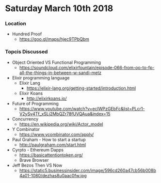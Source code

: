 # Saturday March 10th 2018

### Location
- Hundred Proof
  - https://goo.gl/maps/hjec9TPbQbm

### Topcis Discussed
- Object Oriented VS Functional Programming
  - https://soundcloud.com/elixirfountain/episode-066-from-oo-to-fp-all-the-things-in-between-w-sandi-metz
- Elixir programming language
  - Elixir Lang
    - https://elixir-lang.org/getting-started/introduction.html
  - Elixir Koans
    - http://elixirkoans.io/
- Future of Programming
  - https://www.youtube.com/watch?v=ecIWPzGEbFc&list=PLcr1-V2ySv4Tf_xSLj2MbQZr78fUVQAua&index=15
- Concurrency
  - https://en.wikipedia.org/wiki/Actor_model
- Y Combinator
  - https://www.ycombinator.com/apply/
- Paul Graham - How to start a startup
  - http://paulgraham.com/start.html
- Cyrpto - Ethereum Dapps
  - https://basicattentiontoken.org/
  - Brave Browser
- Jeff Bezos Then VS Now
  - https://static5.businessinsider.com/image/596cd260a47cb56b008b4a01-1080/dezhas8u0aac0fw.jpg

